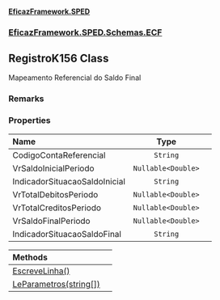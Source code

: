 #### [EficazFramework.SPED](EficazFrameworkSPED.md 'EficazFramework SPED')
### [EficazFramework.SPED.Schemas.ECF](EficazFramework.SPED.Schemas.ECF.md 'EficazFramework.SPED.Schemas.ECF')

## RegistroK156 Class

Mapeamento Referencial do Saldo Final

### Remarks
### Properties

| Name | Type | |
| :--- | :---: | :--- |
| CodigoContaReferencial | `String` |  |
| VrSaldoInicialPeriodo | `Nullable<Double>` |  |
| IndicadorSituacaoSaldoInicial | `String` |  |
| VrTotalDebitosPeriodo | `Nullable<Double>` |  |
| VrTotalCreditosPeriodo | `Nullable<Double>` |  |
| VrSaldoFinalPeriodo | `Nullable<Double>` |  |
| IndicadorSituacaoSaldoFinal | `String` |  |

| Methods | |
| :--- | :--- |
| [EscreveLinha()](EficazFramework.SPED.Schemas.ECF/RegistroK156/EscreveLinha().md 'EficazFramework.SPED.Schemas.ECF.RegistroK156.EscreveLinha()') | |
| [LeParametros(string[])](EficazFramework.SPED.Schemas.ECF/RegistroK156/LeParametros(string[]).md 'EficazFramework.SPED.Schemas.ECF.RegistroK156.LeParametros(string[])') | |
